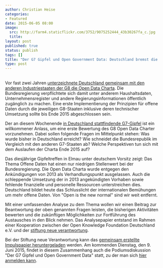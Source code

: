 ```yaml
---
author: Christian Heise
categories:
- Featured
date: 2015-06-05 08:00
image:
  src: http://farm4.staticflickr.com/3752/9075252444_43b30267fa_c.jpg
  title:
layout: post
published: true
status: publish
tags: []
title: "Der G7 Gipfel und Open Government Data: Deutschland bremst die G8 Open Data Charta"
type: post
---
```

<br>
Vor fast zwei Jahren <a href="http://okfn.de/blog/2013/06/open-is-the-new-normal-g8-mitglieder-zeichnen-open-data-charter/" target="_blank">unterzeichnete Deutschland gemeinsam mit den anderen Industriestaaten der G8 die Open Data Charta</a>. Die Bundesregierung verpflichtete sich damit unter anderem Haushaltsdaten, Unternehmensregister und andere Regierungsinformationen öffentlich zugänglich zu machen. Eine erste Implementierung der Prinzipien für offene Daten durch die jeweiligen G8-Staaten inklusive deren technischer Umsetzung sollte bis Ende 2015 abgeschlossen sein.

Der an diesem Wochenende <a href="http://g7germany.de" target="_blank">in Deutschland stattfindende G7-Gipfel</a> ist ein willkommener Anlass, um eine erste Bewertung des G8 Open Data Charter vorzunehmen. Dabei sollen folgende Fragen im Mittelpunkt stehen: Was wurde bisher in Deutschland erreicht? Wie schneidet die Bundesrepublik im Vergleich mit den anderen G7-Staaten ab? Welche Perspektiven tun sich mit dem Auslaufen der Charta Ende 2015 auf?

Das diesjährige Gipfeltreffen in Elmau unter deutschem Vorsitz zeigt: Das Thema Offene Daten hat einen nur niedrigen Stellenwert bei der Bundesregierung. Die Open Data Charta wurde entgegen den Ankündigungen von 2013 als Verhandlungspunkt ausgelassen. Auch die schleppende Umsetzung der in 2013 angekündigten Vorhaben sowie fehlende finanzielle und personelle Ressourcen unterstreichen dies. Deutschland bildet heute das Schlusslicht der internationalen Bemühungen um mehr offene Daten. Von "Open is the new normal" sind wir weit entfernt.

Mit einer umfassenden Analyse zu dem Thema wollen wir einen Beitrag zur Beantwortung der oben genannten Fragen leisten, die bisherigen Aktivitäten bewerten und die zukünftigen Möglichkeiten zur Fortführung des Austausches in den Blick nehmen. Das Analysepapier entstand im Rahmen einer Kooperation zwischen der Open Knowledge Foundation Deutschland e.V. und der <a href="http://www.stiftung-nv.de" target="_blank">stiftung neue verantwortung</a>.

Bei der Stiftung neue Verantwortung kann das <a href="http://www.stiftung-nv.de/sites/default/files/impulse_g8-open_data_charta_1.pdf">gemeinsam erstellte Impulspapier heruntergeladen</a> werden. Am kommenden Dienstag, den 9. Juni 2015, findet in diesem Zusammenhang auch die Podiumsdiskussion "Der G7 Gipfel und Open Government Data" statt, zu der man sich [hier anmelden kann](http://www.stiftung-nv.de/veranstaltung/der-g7-gipfel-und-open-government-data).
